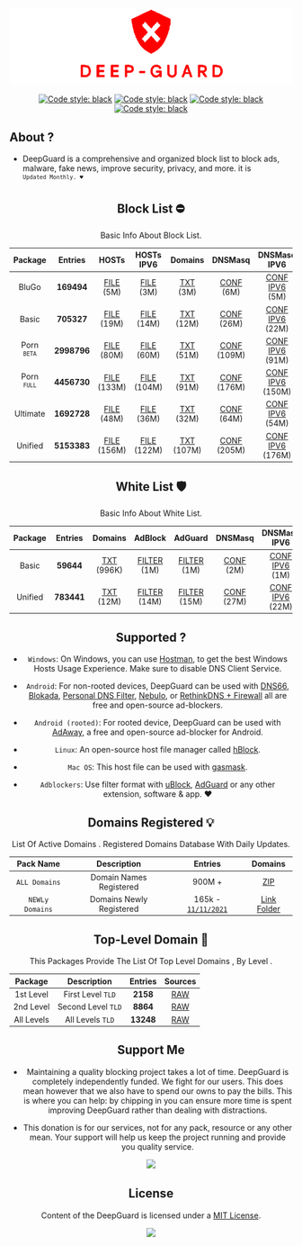  <div align="center">

 ![Cover](https://raw.githubusercontent.com/VenexGit/DeepGuard/main/Logo.png)

</div>
 <div align="center">

<a href="https://github.com/VenexGit/DeepGuard/releases"><img alt="Code style: black" src="https://img.shields.io/badge/Version-1.1-orange.svg?longCache=true&style=flat-square"></a>
<a href="https://github.com/VenexGit/DeepGuard/releases"><img alt="Code style: black" src="https://img.shields.io/badge/Update-Nov 17, 2021-red.svg?longCache=true&style=flat-square"></a>
<a href="https://github.com/VenexGit/DeepGuard/releases"><img alt="Code style: black" src="https://img.shields.io/badge/Status-Official-green.svg?longCache=true&style=flat-square"></a>
<a href="https://github.com/VenexGit/DeepGuard/blob/main/LICENSE"><img alt="Code style: black" src="https://img.shields.io/badge/License-MIT-blue.svg?longCache=true&style=flat-square"></a>

</div>

## About ? 
* DeepGuard is a comprehensive and organized block list to block ads, malware, fake news, improve security, privacy, and more. it is <br> <sup>`Updated Monthly. ♥️`</sup>
<div align="center">
<div align="center">

## Block List ​⛔️

Basic Info About Block List.

Package | Entries | HOSTs | HOSTs IPV6 | Domains | DNSMasq | DNSMasq IPV6 | Magisk | Flashable | RPZ | AdBlock | AdGuard | Unbound | OneLine |
:-----------:|:-------:|:-----:|:----------:|:-------:|:-------:|:------------:|:------:|:---------:|:---:|:-------:|:-------:|:-------:|:-------:|
BluGo | **169494** | [FILE](https://github.com/VenexGit/DeepGuard/releases/download/BluGo/hosts) (5M)  | [FILE](https://github.com/VenexGit/DeepGuard/releases/download/BluGo/Hosts_Ipv6) (3M)  | [TXT](https://github.com/VenexGit/DeepGuard/releases/download/BluGo/Domains.txt) (3M)  | [CONF](https://github.com/VenexGit/DeepGuard/releases/download/BluGo/DnsMasq.conf) (6M)| [CONF IPV6](https://github.com/VenexGit/DeepGuard/releases/download/BluGo/DnsMasq_Ipv6.conf) (5M)  | [MAGISK](https://github.com/VenexGit/DeepGuard/releases/download/BluGo/DeepGuard_Magisk.zip) (1M)  | [TWRP](https://github.com/VenexGit/DeepGuard/releases/download/BluGo/DeepGuard_Flashable.zip) (1M)  | [TXT](https://github.com/VenexGit/DeepGuard/releases/download/BluGo/Rpz.txt) (4M)  | [FILTER](https://github.com/VenexGit/DeepGuard/releases/download/BluGo/Adblock) (3M)  | [FILTER](https://github.com/VenexGit/DeepGuard/releases/download/BluGo/Adguard) (4M) | [CONF](https://github.com/VenexGit/DeepGuard/releases/download/BluGo/Unbound.conf) (8M) | [TXT](https://github.com/VenexGit/DeepGuard/releases/download/BluGo/One_Line.txt) (3M) |
Basic | **705327** | [FILE](https://github.com/VenexGit/DeepGuard/releases/download/Basic/hosts) (19M)  | [FILE](https://github.com/VenexGit/DeepGuard/releases/download/Basic/Hosts_Ipv6) (14M)  | [TXT](https://github.com/VenexGit/DeepGuard/releases/download/Basic/Domains.txt) (12M)  | [CONF](https://github.com/VenexGit/DeepGuard/releases/download/Basic/DnsMasq.conf) (26M)| [CONF IPV6](https://github.com/VenexGit/DeepGuard/releases/download/Basic/DnsMasq_Ipv6.conf) (22M)  | [MAGISK](https://github.com/VenexGit/DeepGuard/releases/download/Basic/DeepGuard_Magisk.zip) (3M)  | [TWRP](https://github.com/VenexGit/DeepGuard/releases/download/Basic/DeepGuard_Flashable.zip) (4M)  | [TXT](https://github.com/VenexGit/DeepGuard/releases/download/Basic/Rpz.txt) (18M)  | [FILTER](https://github.com/VenexGit/DeepGuard/releases/download/Basic/Adblock) (14M)  | [FILTER](https://github.com/VenexGit/DeepGuard/releases/download/Basic/Adguard) (16M) | [CONF](https://github.com/VenexGit/DeepGuard/releases/download/Basic/Unbound.conf) (34M) | [TXT](https://github.com/VenexGit/DeepGuard/releases/download/Basic/One_Line.txt) (12M) | 
Porn <br> <sup>`BETA`</sup> | **2998796** | [FILE](https://github.com/VenexGit/DeepGuard/releases/download/Porn_Beta/hosts) (80M)  | [FILE](https://github.com/VenexGit/DeepGuard/releases/download/Porn_Beta/Hosts_Ipv6) (60M)  | [TXT](https://github.com/VenexGit/DeepGuard/releases/download/Porn_Beta/Domains.txt) (51M)  | [CONF](https://github.com/VenexGit/DeepGuard/releases/download/Porn_Beta/DnsMasq.conf) (109M)| [CONF IPV6](https://github.com/VenexGit/DeepGuard/releases/download/Porn_Beta/DnsMasq_Ipv6.conf) (91M)  | [MAGISK](https://github.com/VenexGit/DeepGuard/releases/download/Porn_Beta/DeepGuard_Magisk.zip) (15M)  | [TWRP](https://github.com/VenexGit/DeepGuard/releases/download/Porn_Beta/DeepGuard_Flashable.zip) (15M)  | [TXT](https://github.com/VenexGit/DeepGuard/releases/download/Porn_Beta/Rpz.txt) (74M)  | [FILTER](https://github.com/VenexGit/DeepGuard/releases/download/Porn_Beta/Adblock) (60M)  | [FILTER](https://github.com/VenexGit/DeepGuard/releases/download/Porn_Beta/Adguard) (66M) | [CONF](https://github.com/VenexGit/DeepGuard/releases/download/Porn_Beta/Unbound.conf) (143M) | [TXT](https://github.com/VenexGit/DeepGuard/releases/download/Porn_Beta/One_Line.txt) (51M) 
Porn <br> <sup>`FULL`</sup> | **4456730** | [FILE](https://github.com/VenexGit/DeepGuard/releases/download/Porn_Full/hosts) (133M)  | [FILE](https://github.com/VenexGit/DeepGuard/releases/download/Porn_Full/Hosts_Ipv6) (104M)  | [TXT](https://github.com/VenexGit/DeepGuard/releases/download/Porn_Full/Domains.txt) (91M)  | [CONF](https://github.com/VenexGit/DeepGuard/releases/download/Porn_Full/DnsMasq.conf) (176M)| [CONF IPV6](https://github.com/VenexGit/DeepGuard/releases/download/Porn_Full/DnsMasq_Ipv6.conf) (150M)  | [MAGISK](https://github.com/VenexGit/DeepGuard/releases/download/Porn_Full/DeepGuard_Magisk.zip) (38M)  | [TWRP](https://github.com/VenexGit/DeepGuard/releases/download/Porn_Full/DeepGuard_Flashable.zip) (38M)  | [TXT](https://github.com/VenexGit/DeepGuard/releases/download/Porn_Full/Rpz.txt) (125M)  | [FILTER](https://github.com/VenexGit/DeepGuard/releases/download/Porn_Full/Adblock) (104M)  | [FILTER](https://github.com/VenexGit/DeepGuard/releases/download/Porn_Full/Adguard) (112M) | [CONF](https://github.com/VenexGit/DeepGuard/releases/download/Porn_Full/Unbound.conf) (227M) | [TXT](https://github.com/VenexGit/DeepGuard/releases/download/Porn_Full/One_Line.txt) (91M) |
Ultimate | **1692728** | [FILE](https://github.com/VenexGit/DeepGuard/releases/download/Ultimate/hosts) (48M)  | [FILE](https://github.com/VenexGit/DeepGuard/releases/download/Ultimate/Hosts_Ipv6) (36M)  | [TXT](https://github.com/VenexGit/DeepGuard/releases/download/Ultimate/Domains.txt) (32M)  | [CONF](https://github.com/VenexGit/DeepGuard/releases/download/Ultimate/DnsMasq.conf) (64M)| [CONF IPV6](https://github.com/VenexGit/DeepGuard/releases/download/Ultimate/DnsMasq_Ipv6.conf) (54M)  | [MAGISK](https://github.com/VenexGit/DeepGuard/releases/download/Ultimate/DeepGuard_Magisk.zip) (10M)  | [TWRP](https://github.com/VenexGit/DeepGuard/releases/download/Ultimate/DeepGuard_Flashable.zip) (10M)  | [TXT](https://github.com/VenexGit/DeepGuard/releases/download/Ultimate/Rpz.txt) (44M)  | [FILTER](https://github.com/VenexGit/DeepGuard/releases/download/Ultimate/Adblock) (36M)  | [FILTER](https://github.com/VenexGit/DeepGuard/releases/download/Ultimate/Adguard) (40M) | [CONF](https://github.com/VenexGit/DeepGuard/releases/download/Ultimate/Unbound.conf) (83M) | [TXT](https://github.com/VenexGit/DeepGuard/releases/download/Ultimate/One_Line.txt) (32M) |
Unified | **5153383** | [FILE](https://github.com/VenexGit/DeepGuard/releases/download/Unified/hosts) (156M)  | [FILE](https://github.com/VenexGit/DeepGuard/releases/download/Unified/Hosts_Ipv6) (122M)  | [TXT](https://github.com/VenexGit/DeepGuard/releases/download/Unified/Domains.txt) (107M)  | [CONF](https://github.com/VenexGit/DeepGuard/releases/download/Unified/DnsMasq.conf) (205M)| [CONF IPV6](https://github.com/VenexGit/DeepGuard/releases/download/Unified/DnsMasq_Ipv6.conf) (176M)  | [MAGISK](https://github.com/VenexGit/DeepGuard/releases/download/Unified/DeepGuard_Magisk.zip) (28M)  | [TWRP](https://github.com/VenexGit/DeepGuard/releases/download/Unified/DeepGuard_Flashable.zip) (28M)  | [TXT](https://github.com/VenexGit/DeepGuard/releases/download/Unified/Rpz.txt) (146M)  | [FILTER](https://github.com/VenexGit/DeepGuard/releases/download/Unified/Adblock) (122M)  | [FILTER](https://github.com/VenexGit/DeepGuard/releases/download/Unified/Adguard) (131M) | [CONF](https://github.com/VenexGit/DeepGuard/releases/download/Unified/Unbound.conf) (264M) | [TXT](https://github.com/VenexGit/DeepGuard/releases/download/Unified/One_Line.txt) (107M) |

## White List 🛡

Basic Info About White List.

| Package | Entries | Domains | AdBlock | AdGuard | DNSMasq | DNSMasq IPV6 | Unbound | RPZ | OneLine |
|:-------:|:-------:|:-------:|:-------:|:-------:|:-------:|:------------:|:-------:|:---:|:-------:|
Basic | **59644**  | [TXT](https://github.com/VenexGit/DeepGuard/releases/download/WT-Basic/Domains.txt) (996K) | [FILTER](https://github.com/VenexGit/DeepGuard/releases/download/WT-Basic/Adblock) (1M) | [FILTER](https://github.com/VenexGit/DeepGuard/releases/download/WT-Basic/Adguard) (1M) | [CONF](https://github.com/VenexGit/DeepGuard/releases/download/WT-Basic/DnsMasq.conf) (2M) | [CONF IPV6](https://github.com/VenexGit/DeepGuard/releases/download/WT-Basic/DnsMasq_Ipv6.conf) (1M) | [CONF](https://github.com/VenexGit/DeepGuard/releases/download/WT-Basic/Unbound.conf) (2M) | [TXT](https://github.com/VenexGit/DeepGuard/releases/download/WT-Basic/Rpz.txt) (1M) | [TXT](https://github.com/VenexGit/DeepGuard/releases/download/WT-Basic/One_Line.txt) (996K) |
Unified | **783441** | [TXT](https://github.com/VenexGit/DeepGuard/releases/download/WT-Unified/Domains.txt) (12M) | [FILTER](https://github.com/VenexGit/DeepGuard/releases/download/WT-Unified/Adblock) (14M) | [FILTER](https://github.com/VenexGit/DeepGuard/releases/download/WT-Unified/Adguard) (15M) | [CONF](https://github.com/VenexGit/DeepGuard/releases/download/WT-Unified/DnsMasq.conf) (27M) | [CONF IPV6](https://github.com/VenexGit/DeepGuard/releases/download/WT-Unified/DnsMasq_Ipv6.conf) (22M) | [CONF](https://github.com/VenexGit/DeepGuard/releases/download/WT-Unified/Unbound.conf) (36M) | [TXT](https://github.com/VenexGit/DeepGuard/releases/download/WT-Unified/Rpz.txt) (18M) | [TXT](https://github.com/VenexGit/DeepGuard/releases/download/WT-Unified/One_Line.txt) (12M) |




</div>

## Supported ?

* `Windows`: On Windows, you can use [Hostman](http://www.abelhadigital.com/hostsman/), to get the best Windows Hosts Usage Experience. Make sure to disable DNS Client Service.       
     
* `Android`: For non-rooted devices, DeepGuard can be used with [DNS66](https://f-droid.org/en/packages/org.jak_linux.dns66/), [Blokada](https://f-droid.org/en/packages/org.blokada.alarm/), [Personal DNS Filter](https://www.zenz-solutions.de/personaldnsfilter/), [Nebulo](https://github.com/Ch4t4r/Nebulo), or [RethinkDNS + Firewall](https://github.com/celzero/rethink-app) all are free and open-source ad-blockers.     
     
* `Android (rooted)`: For rooted device, DeepGuard can be used with [AdAway](https://f-droid.org/en/packages/org.adaway/), a free and open-source ad-blocker for Android.    
     
* `Linux`: An open-source host file manager called [hBlock](https://github.com/hectorm/hBlock).   
       
* `Mac OS`: This host file can be used with [gasmask](https://github.com/2ndalpha/gasmask).    
   
* `Adblockers`: Use filter format with [uBlock](https://github.com/gorhill/uBlock), [AdGuard](https://adguard.com/en/welcome.html) or any other extension, software & app. ♥️


<div align="center">

## Domains Registered 💡

  List Of Active Domains . Registered Domains Database With Daily Updates.

| Pack Name | Description | Entries | Domains |
|:---------:|:-----------:|:------------:|:-----------:|
`ALL Domains` | Domain Names Registered | 900M + | [ZIP](https://drive.google.com/drive/folders/13e4GpMF9C3kgnBRsK56fXDQPfez4oyCz?usp=sharing)  |
`NEWLy Domains` | Domains Newly Registered | 165k - [`11/11/2021`](https://raw.githubusercontent.com/VenexGit/DeepGuard/main/1%20-%20Domains%20Registered/2021-11-11.txt) | [Link Folder](https://github.com/VenexGit/DeepGuard/tree/main/1%20-%20Domains%20Registered)  |

## Top-Level Domain 🎈

This Packages Provide The List Of Top Level Domains , By Level .

| Package | Description | Entries | Sources |
|:---------:|:-------------:|:--------:|:--------:| 
1st Level | First Level `TLD` |**2158**| [RAW](https://raw.githubusercontent.com/VenexGit/DeepGuard/main/2%20-%20TLD/First%20Level.txt) |
2nd Level | Second Level `TLD` | **8864** | [RAW](https://raw.githubusercontent.com/VenexGit/DeepGuard/main/2%20-%20TLD/Second%20Level.txt)  |
All Levels | All Levels `TLD` | **13248** | [RAW](https://raw.githubusercontent.com/VenexGit/DeepGuard/main/2%20-%20TLD/All%20Levels.txt) |

</div>

## Support Me

* Maintaining a quality blocking project takes a lot of time. DeepGuard is completely independently funded. We fight for our users. This does mean
however that we also have to spend our owns to pay the bills. This is where you can help: by chipping in you can ensure more time is spent improving DeepGuard rather than dealing with distractions.

* This donation is for our services, not for any pack, resource or any other mean. Your support will help us keep the project running and provide you quality service. 

<p align="center"><a href="https://paypal.me/WizVenex" target="_blank"><img src="https://img.shields.io/badge/PAYPAL-NOW--ACCEPTING-blue?logo=paypal&logoColor=white&style=for-the-badge"></a><p>


## License

Content of the DeepGuard is licensed under a [MIT License](https://github.com/VenexGit/DeepGuard/blob/main/LICENSE).

<p align="center"><a href="https://t.me/WizVenex" target="_blank"><img src="https://img.shields.io/badge/ＶＥＮＥＸ-新 ドラゴン-7580f7.svg?longCache=true&style=flat-square"></a><p>

